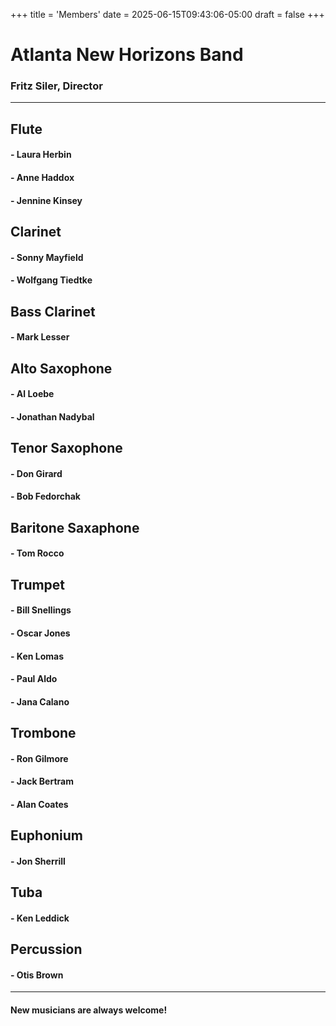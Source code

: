 +++
title = 'Members'
date = 2025-06-15T09:43:06-05:00
draft = false
+++


# Atlanta New Horizons Band
### Fritz Siler, Director
---
## Flute
#### - Laura Herbin
#### - Anne Haddox
#### - Jennine Kinsey
  
## Clarinet
#### - Sonny Mayfield
#### - Wolfgang Tiedtke
  
## Bass Clarinet
#### - Mark Lesser

## Alto Saxophone
#### - Al Loebe
#### - Jonathan Nadybal

## Tenor Saxophone
#### - Don Girard
#### - Bob Fedorchak

## Baritone Saxaphone
#### - Tom Rocco

## Trumpet
#### - Bill Snellings
#### - Oscar Jones
#### - Ken Lomas
#### - Paul Aldo
#### - Jana Calano

## Trombone
#### - Ron Gilmore
#### - Jack Bertram
#### - Alan Coates

## Euphonium
#### - Jon Sherrill

## Tuba
#### - Ken Leddick

## Percussion
#### - Otis Brown
---
#### New musicians are always welcome!

